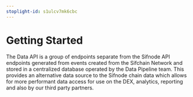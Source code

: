 ```yaml
---
stoplight-id: s1ulcv7mk6cbc
---
```


# Getting Started

The Data API is a group of endpoints separate from the Sifnode API endpoints generated from events created from the Sifchain Network and stored in a centralized database operated by the Data Pipeline team. This provides an alternative data source to the Sifnode chain data which allows for more performant data access for use on the DEX, analytics, reporting and also by our third party partners.
